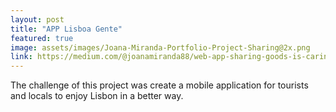```yaml
---
layout: post
title: "APP Lisboa Gente"
featured: true
image: assets/images/Joana-Miranda-Portfolio-Project-Sharing@2x.png
link: https://medium.com/@joanamiranda88/web-app-sharing-goods-is-caring-case-study-f6e50c8c9d03
---
```


The challenge of this project was create a mobile application for tourists and locals to enjoy Lisbon in a better way.

